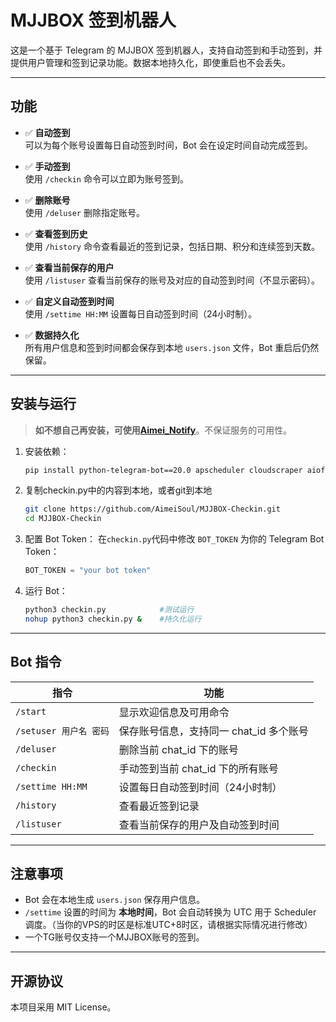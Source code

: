 # MJJBOX 签到机器人

这是一个基于 Telegram 的 MJJBOX 签到机器人，支持自动签到和手动签到，并提供用户管理和签到记录功能。数据本地持久化，即使重启也不会丢失。

---

## 功能

- ✅ **自动签到**  
  可以为每个账号设置每日自动签到时间，Bot 会在设定时间自动完成签到。  

- ✅ **手动签到**  
  使用 `/checkin` 命令可以立即为账号签到。

- ✅ **删除账号**  
  使用 `/deluser` 删除指定账号。

- ✅ **查看签到历史**  
  使用 `/history` 命令查看最近的签到记录，包括日期、积分和连续签到天数。

- ✅ **查看当前保存的用户**  
  使用 `/listuser` 查看当前保存的账号及对应的自动签到时间（不显示密码）。

- ✅ **自定义自动签到时间**  
  使用 `/settime HH:MM` 设置每日自动签到时间（24小时制）。

- ✅ **数据持久化**  
  所有用户信息和签到时间都会保存到本地 `users.json` 文件，Bot 重启后仍然保留。

---

## 安装与运行

> **如不想自己再安装，可使用[Aimei_Notify](https://t.me/AimeiNotify_bot)**。不保证服务的可用性。

1. 安装依赖：

   ```bash
   pip install python-telegram-bot==20.0 apscheduler cloudscraper aiofiles
   ```

2. 复制checkin.py中的内容到本地，或者git到本地

   ```bash
   git clone https://github.com/AimeiSoul/MJJBOX-Checkin.git
   cd MJJBOX-Checkin
   ```

4. 配置 Bot Token：
   在`checkin.py`代码中修改 `BOT_TOKEN` 为你的 Telegram Bot Token：

   ```python
   BOT_TOKEN = "your bot token"
   ```

5. 运行 Bot：

   ```bash
   python3 checkin.py            #测试运行
   nohup python3 checkin.py &    #持久化运行
   ```

---

## Bot 指令

| 指令                | 功能                       |
| ----------------- | ------------------------ |
| `/start`          | 显示欢迎信息及可用命令              |
| `/setuser 用户名 密码` | 保存账号信息，支持同一 chat_id 多个账号 |
| `/deluser`        | 删除当前 chat_id 下的账号        |
| `/checkin`        | 手动签到当前 chat_id 下的所有账号    |
| `/settime HH:MM`  | 设置每日自动签到时间（24小时制）        |
| `/history`        | 查看最近签到记录                 |
| `/listuser`       | 查看当前保存的用户及自动签到时间         |

---

## 注意事项

* Bot 会在本地生成 `users.json` 保存用户信息。
* `/settime` 设置的时间为 **本地时间**，Bot 会自动转换为 UTC 用于 Scheduler 调度。（当你的VPS的时区是标准UTC+8时区，请根据实际情况进行修改）
* 一个TG账号仅支持一个MJJBOX账号的签到。

---

## 开源协议

本项目采用 MIT License。
